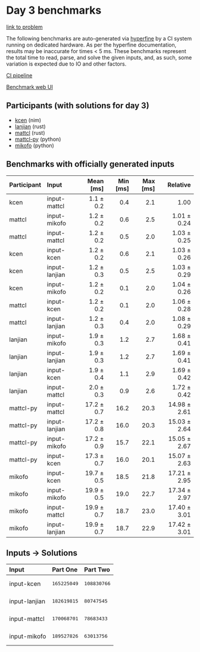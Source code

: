 # Day 3 benchmarks

[link to problem](https://adventofcode.com/2024/day/3)

The following benchmarks are auto-generated via
[hyperfine](https://github.com/sharkdp/hyperfine) by a CI system running on
dedicated hardware. As per the hyperfine documentation, results may be
inaccurate for times < 5 ms. These benchmarks represent the total time to read,
parse, and solve the given inputs, and, as such, some variation is expected due
to IO and other factors.

[CI pipeline](http://ci.papercode.net:8080/teams/main/pipelines/aoc2024)

[Benchmark web UI](https://aoc.ancalagon.black)


## Participants (with solutions for day 3)

- [kcen](https://github.com/kcen/aoc2024) (nim)
- [lanjian](https://github.com/lanjian/aoc-2024) (rust)
- [mattcl](https://github.com/mattcl/aoc2024) (rust)
- [mattcl-py](https://github.com/mattcl/aoc2024-py) (python)
- [mikofo](https://github.com/mikofo/aoc2024) (python)


## Benchmarks with officially generated inputs

| Participant | Input | Mean [ms] | Min [ms] | Max [ms] | Relative |
|:---|:---|---:|---:|---:|---:|
| kcen | input-mattcl | 1.1 ± 0.2 | 0.4 | 2.1 | 1.00 |
| mattcl | input-mikofo | 1.2 ± 0.2 | 0.6 | 2.5 | 1.01 ± 0.24 |
| mattcl | input-mattcl | 1.2 ± 0.2 | 0.5 | 2.0 | 1.03 ± 0.25 |
| kcen | input-kcen | 1.2 ± 0.2 | 0.6 | 2.1 | 1.03 ± 0.26 |
| kcen | input-lanjian | 1.2 ± 0.3 | 0.5 | 2.5 | 1.03 ± 0.29 |
| kcen | input-mikofo | 1.2 ± 0.2 | 0.1 | 2.0 | 1.04 ± 0.26 |
| mattcl | input-kcen | 1.2 ± 0.2 | 0.1 | 2.0 | 1.06 ± 0.28 |
| mattcl | input-lanjian | 1.2 ± 0.3 | 0.4 | 2.0 | 1.08 ± 0.29 |
| lanjian | input-mikofo | 1.9 ± 0.3 | 1.2 | 2.7 | 1.68 ± 0.41 |
| lanjian | input-lanjian | 1.9 ± 0.3 | 1.2 | 2.7 | 1.69 ± 0.41 |
| lanjian | input-kcen | 1.9 ± 0.4 | 1.1 | 2.9 | 1.69 ± 0.42 |
| lanjian | input-mattcl | 2.0 ± 0.3 | 0.9 | 2.6 | 1.72 ± 0.42 |
| mattcl-py | input-mattcl | 17.2 ± 0.7 | 16.2 | 20.3 | 14.98 ± 2.61 |
| mattcl-py | input-lanjian | 17.2 ± 0.8 | 16.0 | 20.3 | 15.03 ± 2.64 |
| mattcl-py | input-mikofo | 17.2 ± 0.9 | 15.7 | 22.1 | 15.05 ± 2.67 |
| mattcl-py | input-kcen | 17.3 ± 0.7 | 16.0 | 20.1 | 15.07 ± 2.63 |
| mikofo | input-kcen | 19.7 ± 0.5 | 18.5 | 21.8 | 17.21 ± 2.95 |
| mikofo | input-mikofo | 19.9 ± 0.5 | 19.0 | 22.7 | 17.34 ± 2.97 |
| mikofo | input-mattcl | 19.9 ± 0.7 | 18.7 | 23.0 | 17.40 ± 3.01 |
| mikofo | input-lanjian | 19.9 ± 0.7 | 18.7 | 22.9 | 17.42 ± 3.01 |


## Inputs -> Solutions

| Input | Part One | Part Two |
|:---|:---|:---|
|input-kcen|<pre>165225049</pre>|<pre>108830766</pre>|
|input-lanjian|<pre>182619815</pre>|<pre>80747545</pre>|
|input-mattcl|<pre>170068701</pre>|<pre>78683433</pre>|
|input-mikofo|<pre>189527826</pre>|<pre>63013756</pre>|